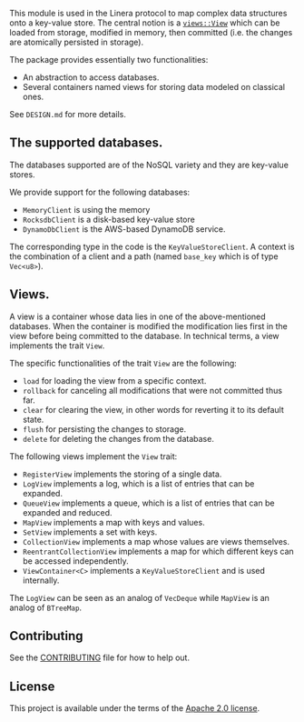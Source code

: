 <!-- cargo-rdme start -->

This module is used in the Linera protocol to map complex data structures onto a
key-value store. The central notion is a [`views::View`](https://docs.rs/linera-views/latest/linera_views/views/trait.View.html) which can
be loaded from storage, modified in memory, then committed (i.e. the changes are
atomically persisted in storage).

The package provides essentially two functionalities:
* An abstraction to access databases.
* Several containers named views for storing data modeled on classical ones.

See `DESIGN.md` for more details.

## The supported databases.

The databases supported are of the NoSQL variety and they are key-value stores.

We provide support for the following databases:
* `MemoryClient` is using the memory
* `RocksdbClient` is a disk-based key-value store
* `DynamoDbClient` is the AWS-based DynamoDB service.

The corresponding type in the code is the `KeyValueStoreClient`.
A context is the combination of a client and a path (named `base_key` which is
of type `Vec<u8>`).

## Views.

A view is a container whose data lies in one of the above-mentioned databases.
When the container is modified the modification lies first in the view before
being committed to the database. In technical terms, a view implements the trait `View`.

The specific functionalities of the trait `View` are the following:
* `load` for loading the view from a specific context.
* `rollback` for canceling all modifications that were not committed thus far.
* `clear` for clearing the view, in other words for reverting it to its default state.
* `flush` for persisting the changes to storage.
* `delete` for deleting the changes from the database.

The following views implement the `View` trait:
* `RegisterView` implements the storing of a single data.
* `LogView` implements a log, which is a list of entries that can be expanded.
* `QueueView` implements a queue, which is a list of entries that can be expanded and reduced.
* `MapView` implements a map with keys and values.
* `SetView` implements a set with keys.
* `CollectionView` implements a map whose values are views themselves.
* `ReentrantCollectionView` implements a map for which different keys can be accessed independently.
* `ViewContainer<C>` implements a `KeyValueStoreClient` and is used internally.

The `LogView` can be seen as an analog of `VecDeque` while `MapView` is an analog of `BTreeMap`.

<!-- cargo-rdme end -->

## Contributing

See the [CONTRIBUTING](../CONTRIBUTING.md) file for how to help out.

## License

This project is available under the terms of the [Apache 2.0 license](../LICENSE).
